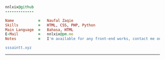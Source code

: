 ```ruby
nnlxix@github
-------------

Name           =   Naufal Zaqie
Skills         =   HTML, CSS, PHP, Python
Main Language  =   Bahasa, HTML
E-Mail         =   nnlxix@pm.me
Notes          =   I'm available for any front-end works, contact me on email.

sssaintt.xyz


```
<hr>

<!--START_SECTION:waka-->



<!--END_SECTION:waka-->
